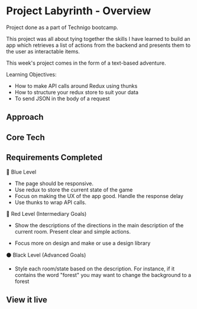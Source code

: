 # Project Labyrinth - Overview
Project done as a part of Technigo bootcamp.

This project was all about tying together the skills I have learned to build an app which retrieves a list of actions from the backend and presents them to the user as interactable items.

This week's project comes in the form of a text-based adventure.

Learning Objectives:
- How to make API calls around Redux using thunks
- How to structure your redux store to suit your data
- To send JSON in the body of a request

## Approach


## Core Tech
<!-- - CSS
- API
- React
- React Hooks
- JSX -->



## Requirements Completed
🔵  Blue Level
- The page should be responsive.
- Use redux to store the current state of the game
- Focus on making the UX of the app good. Handle the response delay
- Use thunks to wrap API calls.

🔴  Red Level (Intermediary Goals)
- Show the descriptions of the directions in the main description of the current room.  Present clear and simple actions. 
<!-- - Use redux to store a history of what the player has done -->
- Focus more on design and make or use a design library

⚫  Black Level (Advanced Goals)
- Style each room/state based on the description.  For instance, if it contains the word "forest" you may want to change the background to a forest
<!-- - Display a history of all the actions a player has taken -->
<!-- - Persist redux store to localStorage, so the app data remains when you reload the page -->
<!-- - Create a visual representation (drawing) of the map/labyrinth that the player is navigating.  It could update after each action.  The coordinates might be helpful here, or you can track the directions yourself -->


## View it live
<!-- link goes here -->